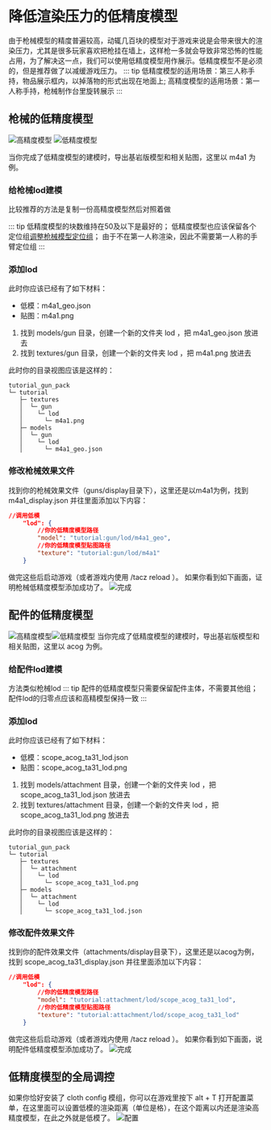 # 降低渲染压力的低精度模型

由于枪械模型的精度普遍较高，动辄几百块的模型对于游戏来说是会带来很大的渲染压力，尤其是很多玩家喜欢把枪挂在墙上，这样枪一多就会导致非常恐怖的性能占用，为了解决这一点，我们可以使用低精度模型用作展示。低精度模型不是必须的，但是推荐做了以减缓游戏压力。
::: tip
低精度模型的适用场景：第三人称手持，物品展示框内，以掉落物的形式出现在地面上; 高精度模型的适用场景：第一人称手持，枪械制作台里旋转展示
:::

## 枪械的低精度模型

![高精度模型](./lod_m4a1.png)
![低精度模型](./lod_m4a1_lod.png)

当你完成了低精度模型的建模时，导出基岩版模型和相关贴图，这里以 m4a1 为例。

### 给枪械lod建模

比较推荐的方法是复制一份高精度模型然后对照着做

::: tip
低精度模型的块数维持在50及以下是最好的；
低精度模型也应该保留各个定位组[调整枪械模型定位组](/zh/gunpack/gun_positioning/)；
由于不在第一人称渲染，因此不需要第一人称的手臂定位组
:::

### 添加lod

此时你应该已经有了如下材料：

- 低模：m4a1_geo.json
- 贴图：m4a1.png

1. 找到 models/gun 目录，创建一个新的文件夹 lod ，把 m4a1_geo.json 放进去
2. 找到 textures/gun 目录，创建一个新的文件夹 lod ，把 m4a1.png 放进去

此时你的目录视图应该是这样的：

```
tutorial_gun_pack
└─ tutorial
   ├─ textures
   │  └─ gun
   │    └─ lod
   │      └─ m4a1.png
   ├─ models
   │  └─ gun
   │    └─ lod
   │      └─ m4a1_geo.json
```

### 修改枪械效果文件

找到你的枪械效果文件（guns/display目录下），这里还是以m4a1为例，找到 m4a1_display.json 并往里面添加以下内容：

```json
//调用低模
    "lod": {
        //你的低精度模型路径
        "model": "tutorial:gun/lod/m4a1_geo",
        //你的低精度模型贴图路径
        "texture": "tutorial:gun/lod/m4a1"
    }
```

做完这些后启动游戏（或者游戏内使用 /tacz reload ）。
如果你看到如下画面，证明枪械低精度模型添加成功了。
![完成](./lod_m4a1_finish.png)

## 配件的低精度模型

![高精度模型](./lod_scope.png)![低精度模型](./lod_scope_lod.png)
当你完成了低精度模型的建模时，导出基岩版模型和相关贴图，这里以 acog 为例。

### 给配件lod建模

方法类似枪械lod
::: tip
配件的低精度模型只需要保留配件主体，不需要其他组；
配件lod的归零点应该和高精模型保持一致
:::

### 添加lod

此时你应该已经有了如下材料：

- 低模：scope_acog_ta31_lod.json
- 贴图：scope_acog_ta31_lod.png

1. 找到 models/attachment 目录，创建一个新的文件夹 lod ，把 scope_acog_ta31_lod.json 放进去
2. 找到 textures/attachment 目录，创建一个新的文件夹 lod ，把 scope_acog_ta31_lod.png 放进去

此时你的目录视图应该是这样的：

```
tutorial_gun_pack
└─ tutorial
   ├─ textures
   │  └─ attachment
   │    └─ lod
   │      └─ scope_acog_ta31_lod.png
   ├─ models
   │  └─ attachment
   │    └─ lod
   │      └─ scope_acog_ta31_lod.json
```

### 修改配件效果文件

找到你的配件效果文件（attachments/display目录下），这里还是以acog为例，找到 scope_acog_ta31_display.json 并往里面添加以下内容：

```json
//调用低模
    "lod": {
        //你的低精度模型路径
        "model": "tutorial:attachment/lod/scope_acog_ta31_lod",
        //你的低精度模型贴图路径
        "texture": "tutorial:attachment/lod/scope_acog_ta31_lod"
    }
```

做完这些后启动游戏（或者游戏内使用 /tacz reload ）。
如果你看到如下画面，说明配件低精度模型添加成功了。
![完成](./lod_scope_finish.png)

## 低精度模型的全局调控

如果你恰好安装了 cloth config 模组，你可以在游戏里按下 alt + T 打开配置菜单，在这里面可以设置低模的渲染距离（单位是格），在这个距离以内还是渲染高精度模型，在此之外就是低模了。
![配置](./lod_config.png)

